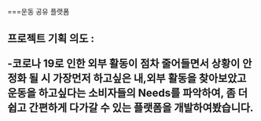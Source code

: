 ===운동 공유 플랫폼

<h2>프로젝트 기획 의도 :

-코로나 19로 인한 외부 활동이 점차 줄어들면서 
상황이 안정화 될 시 가장먼저 하고싶은 내,외부 활동을 찾아보았고
운동을 하고싶다는 소비자들의 Needs를 파악하여, 좀 더 쉽고 간편하게 다가갈 수 있는
플랫폼을 개발하여봤습니다.
